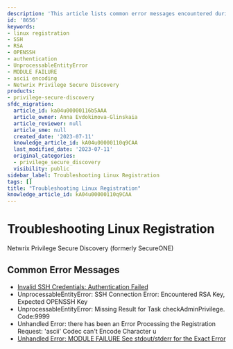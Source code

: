 ```yaml
---
description: 'This article lists common error messages encountered during Linux registration with Netwrix Privilege Secure Discovery and links to detailed KB articles for each error.'
id: '8656'
keywords:
- linux registration
- SSH
- RSA
- OPENSSH
- authentication
- UnprocessableEntityError
- MODULE FAILURE
- ascii encoding
- Netwrix Privilege Secure Discovery
products:
- privilege-secure-discovery
sfdc_migration:
  article_id: ka04u00000116b5AAA
  article_owner: Anna Evdokimova-Glinskaia
  article_reviewer: null
  article_sme: null
  created_date: '2023-07-11'
  knowledge_article_id: kA04u00000110q9CAA
  last_modified_date: '2023-07-11'
  original_categories:
  - privilege_secure_discovery
  visibility: public
sidebar_label: Troubleshooting Linux Registration
tags: []
title: "Troubleshooting Linux Registration"
knowledge_article_id: kA04u00000110q9CAA
---
```


# Troubleshooting Linux Registration

Netwrix Privilege Secure Discovery (formerly SecureONE)

## Common Error Messages

- [Invalid SSH Credentials: Authentication Failed](https://docs.netwrix.com/docs/kb/privilegesecurediscovery/error-invalid-ssh-credentials-authentication-failed.md)
- UnprocessableEntityError: SSH Connection Error: Encountered RSA Key, Expected OPENSSH Key
- UnprocessableEntityError: Missing Result for Task checkAdminPrivilege. Code:9999
- Unhandled Error: there has been an Error Processing the Registration Request: 'ascii' Codec can't Encode Character u
- [Unhandled Error: MODULE FAILURE See stdout/stderr for the Exact Error](https://docs.netwrix.com/docs/kb/privilegesecurediscovery/unhandled-error-module-failure.md)